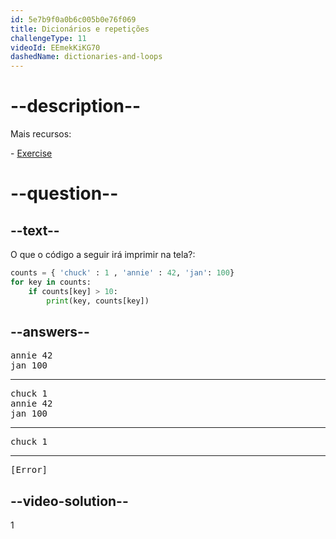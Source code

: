 ```yaml
---
id: 5e7b9f0a0b6c005b0e76f069
title: Dicionários e repetições
challengeType: 11
videoId: EEmekKiKG70
dashedName: dictionaries-and-loops
---
```


# --description--

Mais recursos:

\- [Exercise](https://www.youtube.com/watch?v=PrhZ9qwBDD8)

# --question--

## --text--

O que o código a seguir irá imprimir na tela?:

```python
counts = { 'chuck' : 1 , 'annie' : 42, 'jan': 100}
for key in counts:
    if counts[key] > 10:
        print(key, counts[key])
```

## --answers--

<pre>annie 42
jan 100</pre>

---

<pre>chuck 1
annie 42
jan 100</pre>

---

<pre>chuck 1</pre>

---

<pre>[Error]</pre>

## --video-solution--

1
